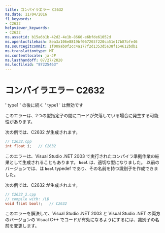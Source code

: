 ```yaml
---
title: コンパイラエラー C2632
ms.date: 11/04/2016
f1_keywords:
- C2632
helpviewer_keywords:
- C2632
ms.assetid: b15a6b1b-42d2-4e1b-8660-e6bfde61052d
ms.openlocfilehash: 8ea3a106e8819bf067203f220ca51e17b87bfe46
ms.sourcegitcommit: 1f009ab0f2cc4a177f2d1353d5a38f164612bdb1
ms.translationtype: MT
ms.contentlocale: ja-JP
ms.lasthandoff: 07/27/2020
ms.locfileid: "87225463"
---
```

# <a name="compiler-error-c2632"></a>コンパイラエラー C2632

' type1 ' の後に続く ' type1 ' は無効です

このエラーは、2つの型指定子の間にコードが欠落している場合に発生する可能性があります。

次の例では、C2632 が生成されます。

```cpp
// C2632.cpp
int float i;   // C2632
```

このエラーは、Visual Studio .NET 2003 で実行されたコンパイラ準拠作業の結果として生成されることもあります。 **`bool`** は、適切な型になりました。 以前のバージョンでは、は **`bool`** typedef であり、その名前を持つ識別子を作成できました。

次の例では、C2632 が生成されます。

```cpp
// C2632_2.cpp
// compile with: /LD
void f(int bool);   // C2632
```

このエラーを解決して、Visual Studio .NET 2003 と Visual Studio .NET の両方のバージョンの Visual C++ でコードが有効になるようにするには、識別子の名前を変更します。
